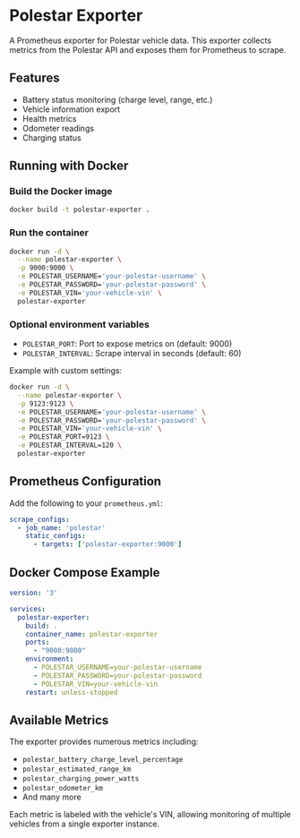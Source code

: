 # Polestar Exporter

A Prometheus exporter for Polestar vehicle data. This exporter collects metrics from the Polestar API and exposes them for Prometheus to scrape.

## Features

- Battery status monitoring (charge level, range, etc.)
- Vehicle information export
- Health metrics
- Odometer readings
- Charging status

## Running with Docker

### Build the Docker image

```bash
docker build -t polestar-exporter .
```

### Run the container

```bash
docker run -d \
  --name polestar-exporter \
  -p 9000:9000 \
  -e POLESTAR_USERNAME='your-polestar-username' \
  -e POLESTAR_PASSWORD='your-polestar-password' \
  -e POLESTAR_VIN='your-vehicle-vin' \
  polestar-exporter
```

### Optional environment variables

- `POLESTAR_PORT`: Port to expose metrics on (default: 9000)
- `POLESTAR_INTERVAL`: Scrape interval in seconds (default: 60)

Example with custom settings:

```bash
docker run -d \
  --name polestar-exporter \
  -p 9123:9123 \
  -e POLESTAR_USERNAME='your-polestar-username' \
  -e POLESTAR_PASSWORD='your-polestar-password' \
  -e POLESTAR_VIN='your-vehicle-vin' \
  -e POLESTAR_PORT=9123 \
  -e POLESTAR_INTERVAL=120 \
  polestar-exporter
```

## Prometheus Configuration

Add the following to your `prometheus.yml`:

```yaml
scrape_configs:
  - job_name: 'polestar'
    static_configs:
      - targets: ['polestar-exporter:9000']
```

## Docker Compose Example

```yaml
version: '3'

services:
  polestar-exporter:
    build: .
    container_name: polestar-exporter
    ports:
      - "9000:9000"
    environment:
      - POLESTAR_USERNAME=your-polestar-username
      - POLESTAR_PASSWORD=your-polestar-password
      - POLESTAR_VIN=your-vehicle-vin
    restart: unless-stopped
```

## Available Metrics

The exporter provides numerous metrics including:

- `polestar_battery_charge_level_percentage`
- `polestar_estimated_range_km`
- `polestar_charging_power_watts`
- `polestar_odometer_km`
- And many more

Each metric is labeled with the vehicle's VIN, allowing monitoring of multiple vehicles from a single exporter instance.